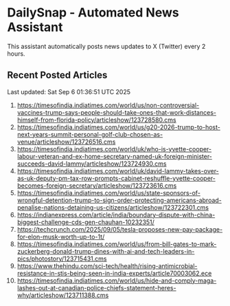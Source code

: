 # DailySnap - Automated News Assistant

This assistant automatically posts news updates to X (Twitter) every 2 hours.

## Recent Posted Articles

Last updated: Sat Sep  6 01:36:51 UTC 2025

1. https://timesofindia.indiatimes.com/world/us/non-controversial-vaccines-trump-says-people-should-take-ones-that-work-distances-himself-from-florida-policy/articleshow/123728580.cms
2. https://timesofindia.indiatimes.com/world/us/g20-2026-trump-to-host-next-years-summit-personal-golf-club-chosen-as-venue/articleshow/123726516.cms
3. https://timesofindia.indiatimes.com/world/uk/who-is-yvette-cooper-labour-veteran-and-ex-home-secretary-named-uk-foreign-minister-succeeds-david-lammy/articleshow/123724930.cms
4. https://timesofindia.indiatimes.com/world/uk/david-lammy-takes-over-as-uk-deputy-pm-tax-row-prompts-cabinet-reshuffle-yvette-cooper-becomes-foreign-secretary/articleshow/123723616.cms
5. https://timesofindia.indiatimes.com/world/us/state-sponsors-of-wrongful-detention-trump-to-sign-order-protecting-americans-abroad-penalise-nations-detaining-us-citizens/articleshow/123722301.cms
6. https://indianexpress.com/article/india/boundary-dispute-with-china-biggest-challenge-cds-gen-chauhan-10232351/
7. https://techcrunch.com/2025/09/05/tesla-proposes-new-pay-package-for-elon-musk-worth-up-to-1t/
8. https://timesofindia.indiatimes.com/world/us/from-bill-gates-to-mark-zuckerberg-donald-trump-dines-with-ai-and-tech-leaders-in-pics/photostory/123715431.cms
9. https://www.thehindu.com/sci-tech/health/rising-antimicrobial-resistance-in-stis-being-seen-in-india-experts/article70003062.ece
10. https://timesofindia.indiatimes.com/world/us/hide-and-comply-maga-lashes-out-at-canadian-police-chiefs-statement-heres-why/articleshow/123711388.cms
